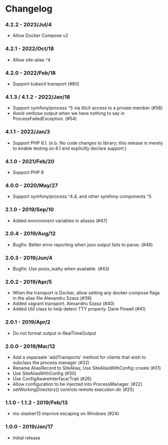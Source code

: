 # Changelog

### 4.2.2 - 2023/Jul/4

* Allow Docker Compose v2

### 4.2.1 - 2022/Oct/18

* Allow site-alias ^4

### 4.2.0 - 2022/Feb/18

* Support kubectl transport (#60)

### 4.1.3 / 4.1.2 - 2022/Jan/18

* Support symfony/process ^5 via illicit access to a private member (#58)
* Avoid verbose output when we have nothing to say in ProcessFailedException. (#54)

### 4.1.1 - 2022/Jan/3

* Support PHP 8.1. (n.b. No code changes to library; this release is merely to enable testing on 8.1 and explicitly declare support.)

### 4.1.0 - 2021/Feb/20

* Support PHP 8

### 4.0.0 - 2020/May/27

* Support symfony/process ^4.4, and other symfony components ^5

### 2.1.0 - 2019/Sep/10

* Added environment variables in aliases (#47)

### 2.0.4 - 2019/Aug/12

* Bugfix: Better error reporting when json output fails to parse. (#46)

### 2.0.3 - 2019/Jun/4

* Bugfix: Use posix_isatty when available. (#43)

### 2.0.2 - 2019/Apr/5

* When the transport is Docker, allow setting any docker-compose flags in the alias file Alexandru Szasz (#39)
* Added vagrant transport. Alexandru Szasz (#40)
* Added Util class to help detect TTY properly. Dane Powell (#41)

### 2.0.1 - 2019/Apr/2

* Do not format output in RealTimeOutput

### 2.0.0 - 2019/Mar/12

* Add a separaate 'addTransports' method for clients that wish to subclass the process manager (#32)
* Rename AliasRecord to SiteAlias;  Use SiteAliasWithConfig::create (#31)
* Use SiteAliasWithConfig (#30)
* Use ConfigAwareInterface/Trait (#26)
* Allow configuration to be injected into ProcessManager. (#22)
* setWorkingDirectory() controls remote execution dir (#25)

### 1.1.0 - 1.1.2 - 2019/Feb/13

* ms-slasher13 improve escaping on Windows (#24)

### 1.0.0 - 2019/Jan/17

* Initial release
